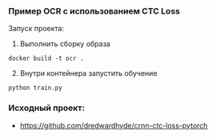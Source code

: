 ### Пример OCR с использованием CTC Loss

Запуск проекта:
1. Выполнить сборку образа
```
docker build -t ocr .
```
2. Внутри контейнера запустить обучение
```
python train.py
```

### Исходный проект:
* https://github.com/dredwardhyde/crnn-ctc-loss-pytorch
